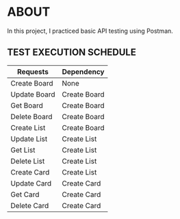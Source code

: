 # ABOUT  
In this project, I practiced basic API testing using Postman.

## TEST EXECUTION SCHEDULE

| Requests      | Dependency    |
| ------------- | ------------- |
| Create Board  | None          |
| Update Board  | Create Board  |
| Get Board     | Create Board  |
| Delete Board  | Create Board  |
| Create List   | Create Board  |
| Update List   | Create List   |
| Get List      | Create List   |
| Delete List   | Create List   |
| Create Card   | Create List   |
| Update Card   | Create Card   |
| Get Card      | Create Card   |
| Delete Card   | Create Card   |

